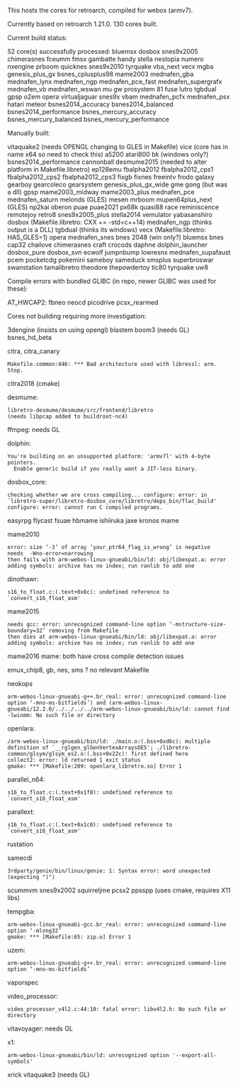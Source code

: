 This hosts the cores for retroarch, compiled for webos (armv7).

Currently based on retroarch 1.21.0. 130 cores built.

Current build status:

52 core(s) successfully processed:
	bluemsx dosbox snes9x2005 chimerasnes fceumm fmsx gambatte
	handy stella nestopia numero nxengine prboom quicknes snes9x2010
	tyrquake vba_next vecx mgba genesis_plus_gx bsnes_cplusplus98
	mame2003 mednafen_gba mednafen_lynx mednafen_ngp mednafen_pce_fast
	mednafen_supergrafx mednafen_vb mednafen_wswan mu gw prosystem
	81 fuse lutro tgbdual gpsp o2em opera virtualjaguar snes9x vbam
	mednafen_pcfx mednafen_psx hatari meteor bsnes2014_accuracy
	bsnes2014_balanced bsnes2014_performance bsnes_mercury_accuracy
	bsnes_mercury_balanced bsnes_mercury_performance

Manually built:

vitaquake2 (needs OPENGL changing to GLES in Makefile)
vice (core has in name x64 so need to check this)
a5200
atari800
bk (windows only?)
bsnes2014_performance
cannonball
desmume2015 (needed to alter platform in Makefile.libretro)
ep128emu
fbalpha2012
fbalpha2012_cps1
fbalpha2012_cps2
fbalpha2012_cps3
fixgb
fixnes
freeintv
frodo
galaxy
gearboy
gearcoleco
gearsystem
genesis_plus_gx_wide
gme
gong (but was a dll)
gpsp
mame2003_midway
mame2003_plus
mednafen_pce
mednafen_saturn
melonds (GLES)
mesen
mrboom
mupen64plus_next (GLES)
np2kai
oberon
puae
puae2021
px68k
quasi88
race
reminiscence
remotejoy
retro8
snes9x2005_plus
stella2014
vemulator
yabasanshiro
dosbox (Makefile.libretro: CXX += -std=c++14)
mednafen_ngp (thinks output is a DLL)
tgbdual (thinks its windows)
vecx (Makefile.libretro: HAS_GLES=1)
opera
mednafen_snes
bnes
2048 (win only?)
bluemsx
bnes
cap32
chailove
chimerasnes
craft
crocods
daphne
dolphin_launcher
dosbox_pure
dosbox_svn
ecwolf
jumpnbump
lowresnx
mednafen_supafaust
pcem
pocketcdg
pokemini
sameboy
sameduck
smsplus
superbroswar
swanstation
tamalibretro
theodore
thepowdertoy
tic80
tyrquake
uw8

Compile errors with bundled GLIBC (in repo, newer GLIBC was used for these):

AT_HWCAP2:
fbneo
neocd
picodrive
pcsx_rearmed

Cores not building requiring more investigation:

3dengine (insists on using opengl)
blastem
boom3 (needs GL)
bsnes_hd_beta

citra, citra_canary
```
Makefile.common:446: *** Bad architecture used with libressl: arm.  Stop.
```

citra2018 (cmake)

desmume:
```
libretro-desmume/desmume/src/frontend/libretro
(needs libpcap added to buildroot-nc4)
```
ffmpeg: needs GL

dolphin:
```
You're building on an unsupported platform: 'armv7l' with 4-byte pointers.
  Enable generic build if you really want a JIT-less binary.
```
dosbox_core:
```
checking whether we are cross compiling... configure: error: in `libretro-super/libretro-dosbox_core/libretro/deps_bin/flac_build'
configure: error: cannot run C compiled programs.
```
easyrpg
flycast
fsuae
hbmame
ishiiruka
jaxe
kronos
mame

mame2010
```
error: size ‘-3’ of array ‘your_ptr64_flag_is_wrong’ is negative
needs  -Wno-error=narrowing
then fails with arm-webos-linux-gnueabi/bin/ld: obj/libexpat.a: error adding symbols: archive has no index; run ranlib to add one
```

dinothawr:
```
s16_to_float.c:(.text+0x8c): undefined reference to `convert_s16_float_asm'
```

mame2015
```
needs gcc: error: unrecognized command-line option ‘-mstructure-size-boundary=32’ removing from Makefile
then dies at arm-webos-linux-gnueabi/bin/ld: obj/libexpat.a: error adding symbols: archive has no index; run ranlib to add one
```

mame2016
mame:
both have cross compile detection issues

emux_chip8, gb, nes, sms ? no relevant Makefile

neokops
```
arm-webos-linux-gnueabi-g++.br_real: error: unrecognized command-line option ‘-mno-ms-bitfields’) and (arm-webos-linux-gnueabi/12.2.0/../../../../arm-webos-linux-gnueabi/bin/ld: cannot find -lwinmm: No such file or directory
```
openlara:
```
/arm-webos-linux-gnueabi/bin/ld: ./main.o:(.bss+0xd6c): multiple definition of `__rglgen_glGenVertexArraysOES'; ./libretro-common/glsym/glsym_es2.o:(.bss+0x22c): first defined here
collect2: error: ld returned 1 exit status
gmake: *** [Makefile:209: openlara_libretro.so] Error 1
```
parallel_n64:
```
s16_to_float.c:(.text+0x1f8): undefined reference to `convert_s16_float_asm'
```
parallext:
```
s16_to_float.c:(.text+0x1c0): undefined reference to `convert_s16_float_asm'
```
rustation

samecdi
```
3rdparty/genie/bin/linux/genie: 1: Syntax error: word unexpected (expecting ")")
```
scummvm
snes9x2002
squirreljme
pcsx2
ppsspp (uses cmake, requires X11 libs)

tempgba:
```
arm-webos-linux-gnueabi-gcc.br_real: error: unrecognized command-line option ‘-mlong32’
gmake: *** [Makefile:65: zip.o] Error 1
```

uzem:
```
arm-webos-linux-gnueabi-g++.br_real: error: unrecognized command-line option ‘-mno-ms-bitfields’
```

vaporspec

video_processor:
```
video_processor_v4l2.c:44:10: fatal error: libv4l2.h: No such file or directory
```

vitavoyager:
needs GL

x1:
```
arm-webos-linux-gnueabi/bin/ld: unrecognized option '--export-all-symbols'
```

xrick
vitaquake3 (needs GL)

